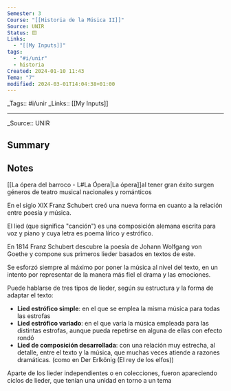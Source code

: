 ```yaml
---
Semester: 3
Course: "[[Historia de la Música II]]"
Source: UNIR
Status: 🟨
Links:
  - "[[My Inputs]]"
tags:
  - "#i/unir"
  - historia
Created: 2024-01-10 11:43
Tema: "7"
modified: 2024-03-01T14:04:38+01:00
---
```


\_Tags::  #i/unir
\_Links::  [[My Inputs]]
___

\_Source:: UNIR 

## Summary


## Notes

[[La ópera del barroco - L#La Ópera|La ópera]]al tener gran éxito surgen géneros de teatro musical nacionales y románticos

En el siglo XIX Franz Schubert creó una nueva forma en cuanto a la relación entre poesía y música.

El lied (que significa "canción") es una composición alemana escrita para voz y piano y cuya letra es poema lírico y estrófico.

En 1814 Franz Schubert descubre la poesía de Johann Wolfgang von Goethe y compone sus primeros lieder basados en textos de este.

Se esforzó siempre al máximo por poner la música al nivel del texto, en un intento por representar de la manera más fiel el drama y las emociones.

Puede hablarse de tres tipos de lieder, según su estructura y la forma de adaptar el texto:

- **Lied estrófico simple**: en el que se emplea la misma música para todas las estrofas
- **Lied estrófico variado**: en el que varía la música empleada para las distintas estrofas, aunque pueda repetirse en alguna de ellas con efecto rondó
- **Lied de composición desarrollada**: con una relación muy estrecha, al detalle, entre el texto y la música, que muchas veces atiende a razones dramáticas. (como en Der Erlkönig (El rey de los elfos))

Aparte de los lieder independientes o en colecciones, fueron apareciendo ciclos de lieder, que tenían una unidad en torno a un tema





